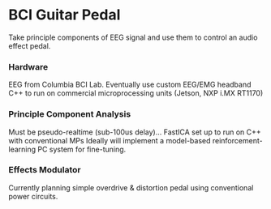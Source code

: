 # BCI Guitar Pedal
Take principle components of EEG signal and use them to control an audio effect pedal.
### Hardware
EEG from Columbia BCI Lab. Eventually use custom EEG/EMG headband
C++ to run on commercial microprocessing units (Jetson, NXP i.MX RT1170)
### Principle Component Analysis
Must be pseudo-realtime (sub-100us delay)... 
FastICA set up to run on C++ with conventional MPs
Ideally will implement a model-based reinforcement-learning PC system for fine-tuning.
### Effects Modulator
Currently planning simple overdrive & distortion pedal using conventional power circuits.
